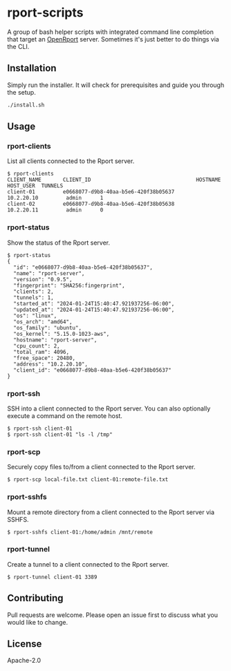 # rport-scripts

A group of bash helper scripts with integrated command line completion that target an [OpenRport](https://oss.openrport.io) server. Sometimes it's just better to do things via the CLI.

## Installation

Simply run the installer. It will check for prerequisites and guide you through the setup.

```bash
./install.sh
```

## Usage

### rport-clients

List all clients connected to the Rport server.

```
$ rport-clients
CLIENT_NAME       CLIENT_ID                                  HOSTNAME           HOST_USER  TUNNELS
client-01         e0668077-d9b8-40aa-b5e6-420f38b05637        10.2.20.10         admin      1
client-02         e0668077-d9b8-40aa-b5e6-420f38b05638        10.2.20.11         admin      0
```

### rport-status

Show the status of the Rport server.

```
$ rport-status
{
  "id": "e0668077-d9b8-40aa-b5e6-420f38b05637",
  "name": "rport-server",
  "version": "0.9.5",
  "fingerprint": "SHA256:fingerprint",
  "clients": 2,
  "tunnels": 1,
  "started_at": "2024-01-24T15:40:47.921937256-06:00",
  "updated_at": "2024-01-24T15:40:47.921937256-06:00",
  "os": "linux",
  "os_arch": "amd64",
  "os_family": "ubuntu",
  "os_kernel": "5.15.0-1023-aws",
  "hostname": "rport-server",
  "cpu_count": 2,
  "total_ram": 4096,
  "free_space": 20480,
  "address": "10.2.20.10",
  "client_id": "e0668077-d9b8-40aa-b5e6-420f38b05637"
}
```

### rport-ssh

SSH into a client connected to the Rport server. You can also optionally execute a command on the remote host.

```
$ rport-ssh client-01
$ rport-ssh client-01 "ls -l /tmp"
```

### rport-scp

Securely copy files to/from a client connected to the Rport server.

```
$ rport-scp local-file.txt client-01:remote-file.txt
```

### rport-sshfs

Mount a remote directory from a client connected to the Rport server via SSHFS.

```
$ rport-sshfs client-01:/home/admin /mnt/remote
```

### rport-tunnel

Create a tunnel to a client connected to the Rport server.

```
$ rport-tunnel client-01 3389
```

## Contributing

Pull requests are welcome. Please open an issue first to discuss what you would like to change.

## License

Apache-2.0
